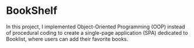# BookShelf
In this project, I implemented Object-Oriented Programming (OOP) instead of procedural coding to create a single-page application (SPA) dedicated to Booklist, where users can add their favorite books.
